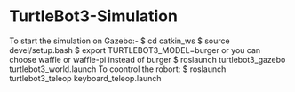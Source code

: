 # TurtleBot3-Simulation
To start the simulation on Gazebo:-
$ cd catkin_ws
$ source devel/setup.bash
$ export TURTLEBOT3_MODEL=burger or you can choose waffle or waffle-pi instead of burger
$ roslaunch turtlebot3_gazebo turtlebot3_world.launch
To coontrol the robort:
$ roslaunch turtlebot3_teleop keyboard_teleop.launch

